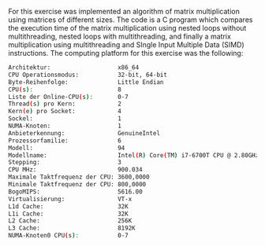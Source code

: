 
For this exercise was implemented an algorithm of matrix multiplication using matrices of different sizes. The code is a C program which compares the execution time of the matrix multiplication using nested loops without multithreading, nested loops with multithreading, and finally a matrix multiplication using multithreading and SIngle Input Multiple Data (SIMD) instructions. The computing platform for this exercise was the following:

```bash
Architektur:                   x86_64
CPU Operationsmodus:           32-bit, 64-bit
Byte-Reihenfolge:              Little Endian
CPU(s):                        8
Liste der Online-CPU(s):       0-7
Thread(s) pro Kern:            2
Kern(e) pro Socket:            4
Sockel:                        1
NUMA-Knoten:                   1
Anbieterkennung:               GenuineIntel
Prozessorfamilie:              6
Modell:                        94
Modellname:                    Intel(R) Core(TM) i7-6700T CPU @ 2.80GHz
Stepping:                      3
CPU MHz:                       900.034
Maximale Taktfrequenz der CPU: 3600,0000
Minimale Taktfrequenz der CPU: 800,0000
BogoMIPS:                      5616.00
Virtualisierung:               VT-x
L1d Cache:                     32K
L1i Cache:                     32K
L2 Cache:                      256K
L3 Cache:                      8192K
NUMA-Knoten0 CPU(s):           0-7

```


